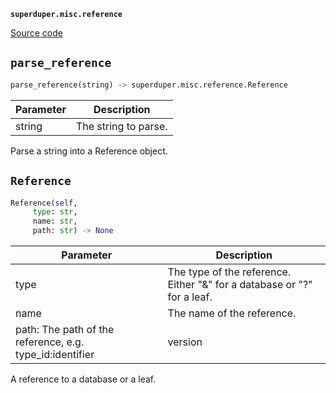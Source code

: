 **`superduper.misc.reference`** 

[Source code](https://github.com/superduper/superduper/blob/main/superduper/misc/reference.py)

## `parse_reference` 

```python
parse_reference(string) -> superduper.misc.reference.Reference
```
| Parameter | Description |
|-----------|-------------|
| string | The string to parse. |

Parse a string into a Reference object.

## `Reference` 

```python
Reference(self,
     type: str,
     name: str,
     path: str) -> None
```
| Parameter | Description |
|-----------|-------------|
| type | The type of the reference. Either "&" for a database or "?" for a leaf. |
| name | The name of the reference. |
| path: The path of the reference, e.g. type_id:identifier | version |

A reference to a database or a leaf.

